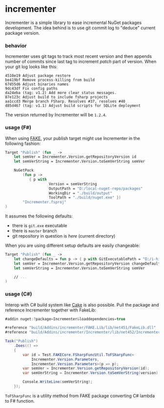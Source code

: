 # incrementer

Incrementer is a simple library to ease incremental NuGet packages development. The idea behind is to use git commit log to "deduce" current package version.

### behavior

Incrementer uses git tags to track most recent version and then appends number of commits since last tag to increment *patch* part of version. When your git log looks like this:

```
4510e19 Adjust package restore
be419bf Remove process-killing from build
67d55d6 Adjust binaries names
9dc43df Fix config paths
da24eba (tag: v1.2) Add more clear status messages.
87e123c Adjust build to include fsharp projects
aa1ccd3 Merge branch FSharp. Resolves #37, resolves #40
d85d467 (tag: v1.1) Adjust build scripts for SQLite deployment
```

The version returned by Incrementer will be `1.2.4`.

### usage (F#)

When using [FAKE](https://fake.build/), your publish target might use Incrementer in the following fashion:

```fsharp
Target "Publish" (fun _ ->
    let semVer = Incrementer.Version.getRepositoryVersion id
    let semVerString = Incrementer.Version.toSemVerString semVer

    NuGetPack 
        (fun p ->
           { p with
                    Version = semVerString
                    OutputPath = "D:/local-nuget-repo/packages"
                    WorkingDir = "./build/output"
                    ToolPath = "./build/nuget.exe" })
        "Incrementer.fsproj"
)
```

It assumes the following defaults:

 * there is `git.exe` executable
 * there is `master` branch
 * git repository in question is *here* (current directory)

When you are using different setup defaults are easily changeable:

```fsharp
Target "Publish" (fun _ ->
    let changeDefaults = fun p -> { p with GitExecutablePath = "D:/i-hide-git/git.exe" }
    let semVer = Incrementer.Version.getRepositoryVersion changeDefaults
    let semVerString = Incrementer.Version.toSemVerString semVer

    // ...
)
```


### usage (C#)

Interop with C# build system like [Cake](https://cakebuild.net/) is also possible. Pull the package and reference Incrementer together with FakeLib:

```csharp
#addin nuget:?package=Incrementer&loaddependencies=true

#reference "build/Addins/incrementer/FAKE.Lib/lib/net451/FakeLib.dll"
#reference "build/Addins/incrementer/Incrementer/lib/net452/Incrementer.dll"

Task("Publish")
	.Does(() => 
	{
		var id = Test.FAKECore.FSharpFuncUtil.ToFSharpFunc<
		    Incrementer.Version.Parameters, 
		    Incrementer.Version.Parameters>(p => p);
		var semVer = Incrementer.Version.getRepositoryVersion(id);
		var semVerString = Incrementer.Version.toSemVerString(version);

		Console.WriteLine(semVerString);
	});
```

`ToFSharpFunc` is a utility method from FAKE package converting C# lambda to F# function.